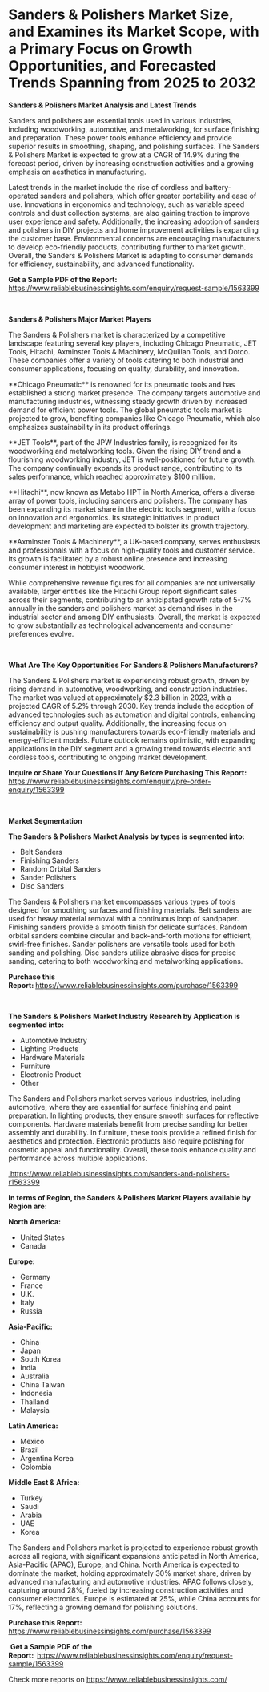 <p><h1>Sanders & Polishers Market Size, and Examines its Market Scope, with a Primary Focus on Growth Opportunities, and Forecasted Trends Spanning from 2025 to 2032</h1></p><p><strong>Sanders & Polishers Market Analysis and Latest Trends</strong></p>
<p><p>Sanders and polishers are essential tools used in various industries, including woodworking, automotive, and metalworking, for surface finishing and preparation. These power tools enhance efficiency and provide superior results in smoothing, shaping, and polishing surfaces. The Sanders & Polishers Market is expected to grow at a CAGR of 14.9% during the forecast period, driven by increasing construction activities and a growing emphasis on aesthetics in manufacturing.</p><p>Latest trends in the market include the rise of cordless and battery-operated sanders and polishers, which offer greater portability and ease of use. Innovations in ergonomics and technology, such as variable speed controls and dust collection systems, are also gaining traction to improve user experience and safety. Additionally, the increasing adoption of sanders and polishers in DIY projects and home improvement activities is expanding the customer base. Environmental concerns are encouraging manufacturers to develop eco-friendly products, contributing further to market growth. Overall, the Sanders & Polishers Market is adapting to consumer demands for efficiency, sustainability, and advanced functionality.</p></p>
<p><strong>Get a Sample PDF of the Report:&nbsp;</strong> <a href="https://www.reliablebusinessinsights.com/enquiry/request-sample/1563399?utm_campaign=2439&utm_medium=2&utm_source=Github&utm_content=ia&utm_term=22022025&utm_id=sanders-polishers">https://www.reliablebusinessinsights.com/enquiry/request-sample/1563399</a></p>
<p>&nbsp;</p>
<p><strong>Sanders & Polishers Major Market Players</strong></p>
<p><p>The Sanders & Polishers market is characterized by a competitive landscape featuring several key players, including Chicago Pneumatic, JET Tools, Hitachi, Axminster Tools & Machinery, McQuillan Tools, and Dotco. These companies offer a variety of tools catering to both industrial and consumer applications, focusing on quality, durability, and innovation.</p><p>**Chicago Pneumatic** is renowned for its pneumatic tools and has established a strong market presence. The company targets automotive and manufacturing industries, witnessing steady growth driven by increased demand for efficient power tools. The global pneumatic tools market is projected to grow, benefiting companies like Chicago Pneumatic, which also emphasizes sustainability in its product offerings.</p><p>**JET Tools**, part of the JPW Industries family, is recognized for its woodworking and metalworking tools. Given the rising DIY trend and a flourishing woodworking industry, JET is well-positioned for future growth. The company continually expands its product range, contributing to its sales performance, which reached approximately $100 million.</p><p>**Hitachi**, now known as Metabo HPT in North America, offers a diverse array of power tools, including sanders and polishers. The company has been expanding its market share in the electric tools segment, with a focus on innovation and ergonomics. Its strategic initiatives in product development and marketing are expected to bolster its growth trajectory.</p><p>**Axminster Tools & Machinery**, a UK-based company, serves enthusiasts and professionals with a focus on high-quality tools and customer service. Its growth is facilitated by a robust online presence and increasing consumer interest in hobbyist woodwork.</p><p>While comprehensive revenue figures for all companies are not universally available, larger entities like the Hitachi Group report significant sales across their segments, contributing to an anticipated growth rate of 5-7% annually in the sanders and polishers market as demand rises in the industrial sector and among DIY enthusiasts. Overall, the market is expected to grow substantially as technological advancements and consumer preferences evolve.</p></p>
<p>&nbsp;</p>
<p><strong>What Are The Key Opportunities For Sanders & Polishers Manufacturers?</strong></p>
<p><p>The Sanders & Polishers market is experiencing robust growth, driven by rising demand in automotive, woodworking, and construction industries. The market was valued at approximately $2.3 billion in 2023, with a projected CAGR of 5.2% through 2030. Key trends include the adoption of advanced technologies such as automation and digital controls, enhancing efficiency and output quality. Additionally, the increasing focus on sustainability is pushing manufacturers towards eco-friendly materials and energy-efficient models. Future outlook remains optimistic, with expanding applications in the DIY segment and a growing trend towards electric and cordless tools, contributing to ongoing market development.</p></p>
<p><strong>Inquire or Share Your Questions If Any Before Purchasing This Report:</strong> <a href="https://www.reliablebusinessinsights.com/enquiry/pre-order-enquiry/1563399?utm_campaign=2439&utm_medium=2&utm_source=Github&utm_content=ia&utm_term=22022025&utm_id=sanders-polishers">https://www.reliablebusinessinsights.com/enquiry/pre-order-enquiry/1563399</a></p>
<p>&nbsp;</p>
<p><strong>Market Segmentation</strong></p>
<p><strong>The Sanders & Polishers Market Analysis by types is segmented into:</strong></p>
<p><ul><li>Belt Sanders</li><li>Finishing Sanders</li><li>Random Orbital Sanders</li><li>Sander Polishers</li><li>Disc Sanders</li></ul></p>
<p><p>The Sanders & Polishers market encompasses various types of tools designed for smoothing surfaces and finishing materials. Belt sanders are used for heavy material removal with a continuous loop of sandpaper. Finishing sanders provide a smooth finish for delicate surfaces. Random orbital sanders combine circular and back-and-forth motions for efficient, swirl-free finishes. Sander polishers are versatile tools used for both sanding and polishing. Disc sanders utilize abrasive discs for precise sanding, catering to both woodworking and metalworking applications.</p></p>
<p><strong>Purchase this Report:&nbsp;</strong><a href="https://www.reliablebusinessinsights.com/purchase/1563399?utm_campaign=2439&utm_medium=2&utm_source=Github&utm_content=ia&utm_term=22022025&utm_id=sanders-polishers">https://www.reliablebusinessinsights.com/purchase/1563399</a></p>
<p>&nbsp;</p>
<p><strong>The Sanders & Polishers Market Industry Research by Application is segmented into:</strong></p>
<p><ul><li>Automotive Industry</li><li>Lighting Products</li><li>Hardware Materials</li><li>Furniture</li><li>Electronic Product</li><li>Other</li></ul></p>
<p><p>The Sanders and Polishers market serves various industries, including automotive, where they are essential for surface finishing and paint preparation. In lighting products, they ensure smooth surfaces for reflective components. Hardware materials benefit from precise sanding for better assembly and durability. In furniture, these tools provide a refined finish for aesthetics and protection. Electronic products also require polishing for cosmetic appeal and functionality. Overall, these tools enhance quality and performance across multiple applications.</p></p>
<p><a href="https://www.reliablebusinessinsights.com/sanders-and-polishers-r1563399?utm_campaign=2439&utm_medium=2&utm_source=Github&utm_content=ia&utm_term=22022025&utm_id=sanders-polishers">&nbsp;https://www.reliablebusinessinsights.com/sanders-and-polishers-r1563399</a></p>
<p><strong>In terms of Region, the Sanders & Polishers Market Players available by Region are:</strong></p>
<p>
    <p> <strong> North America: </strong>
        <ul>
            <li>United States</li>
            <li>Canada</li>
        </ul>
        </p> 
    <p> <strong> Europe: </strong>
        <ul>
            <li>Germany</li>
            <li>France</li>
            <li>U.K.</li>
            <li>Italy</li>
            <li>Russia</li>
        </ul>
        </p> 
    <p> <strong> Asia-Pacific: </strong>
        <ul>
            <li>China</li>
            <li>Japan</li>
            <li>South Korea</li>
            <li>India</li>
            <li>Australia</li>
            <li>China Taiwan</li>
            <li>Indonesia</li>
            <li>Thailand</li>
            <li>Malaysia</li>
        </ul>
        </p> 
    <p> <strong> Latin America: </strong>
        <ul>
            <li>Mexico</li>
            <li>Brazil</li>
            <li>Argentina Korea</li>
            <li>Colombia</li>
        </ul>
        </p> 
    <p> <strong> Middle East & Africa: </strong>
        <ul>
            <li>Turkey</li>
            <li>Saudi</li>
            <li>Arabia</li>
            <li>UAE</li>
            <li>Korea</li>
        </ul>
    </p>
    </p>
<p><p>The Sanders and Polishers market is projected to experience robust growth across all regions, with significant expansions anticipated in North America, Asia-Pacific (APAC), Europe, and China. North America is expected to dominate the market, holding approximately 30% market share, driven by advanced manufacturing and automotive industries. APAC follows closely, capturing around 28%, fueled by increasing construction activities and consumer electronics. Europe is estimated at 25%, while China accounts for 17%, reflecting a growing demand for polishing solutions.</p></p>
<p><strong>Purchase this Report: </strong><a href="https://www.reliablebusinessinsights.com/purchase/1563399?utm_campaign=2439&utm_medium=2&utm_source=Github&utm_content=ia&utm_term=22022025&utm_id=sanders-polishers">https://www.reliablebusinessinsights.com/purchase/1563399</a></p>
<p>&nbsp;<strong>Get a Sample PDF of the Report:&nbsp;&nbsp;</strong><a href="https://www.reliablebusinessinsights.com/enquiry/request-sample/1563399?utm_campaign=2439&utm_medium=2&utm_source=Github&utm_content=ia&utm_term=22022025&utm_id=sanders-polishers">https://www.reliablebusinessinsights.com/enquiry/request-sample/1563399</a></p>
<p><strong></strong></p>
<p>Check more reports on <a href="https://www.reliablebusinessinsights.com/?utm_campaign=2439&utm_medium=2&utm_source=Github&utm_content=ia&utm_term=22022025&utm_id=sanders-polishers">https://www.reliablebusinessinsights.com/</a></p>